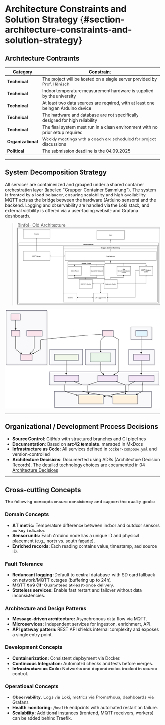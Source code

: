 # Architecture Constraints and Solution Strategy {#section-architecture-constraints-and-solution-strategy}

## Architecture Contraints

| Category           | Constraint                                                                        |
|--------------------|-----------------------------------------------------------------------------------|
| **Technical**      | The project will be hosted on a single server provided by Prof. Hänisch           |
| **Technical**      | Indoor temperature measurement hardware is supplied by the university             |
| **Technical**      | At least two data sources are required, with at least one being an Arduino device |
| **Technical**      | The hardware and database are not specifically designed for high reliability      |
| **Technical**      | The final system must run in a clean environment with no prior setup required     |
| **Organizational** | Weekly meetings with a coach are scheduled for project discussions                |
| **Political**      | The submission deadline is the 04.09.2025                                         

---

## System Decomposition Strategy

All services are containerized and grouped under a shared container orchestration layer (labelled "Gruppen Container
Sammlung"). The system is fronted by a load balancer, ensuring scalability and high availability. MQTT acts as the
bridge between the hardware (Arduino sensors) and the backend. Logging and observability are handled via the Loki stack,
and external visibility is offered via a user-facing website and Grafana deshboards.

> [!info]- Old Architecture
> ![IsoPrüfi System Architecture](../images/docker_architecture.jpg)

![IsoPrüfi System Architecture](../images/docker_architecture2.svg)

---

## Organizational / Development Process Decisions

- **Source Control**: GitHub with structured branches and CI pipelines
- **Documentation**: Based on **arc42 template**, managed in MkDocs
- **Infrastructure as Code:** All services defined in `docker-compose.yml` and version-controlled
- **Architecture Decisions**: Documented using ADRs (Architecture Decision Records). The detailed technology choices are
  documented in [04 Architecture Decisions](04_architecture_decisions.md)

---

## Cross-cutting Concepts

The following concepts ensure consistency and support the quality goals:

### Domain Concepts

- **ΔT metric:** Temperature difference between indoor and outdoor sensors as key indicator.
- **Sensor units:** Each Arduino node has a unique ID and physical placement (e.g., north vs. south façade).
- **Enriched records:** Each reading contains value, timestamp, and source ID.

### Fault Tolerance

- **Redundant logging:** Default to central database, with SD card fallback on network/MQTT outages (buffering up to
  24h).
- **MQTT QoS (1):** Guarantees at-least-once delivery.
- **Stateless services:** Enable fast restart and failover without data inconsistencies.

### Architecture and Design Patterns

- **Message-driven architecture:** Asynchronous data flow via MQTT.
- **Microservices:** Independent services for ingestion, enrichment, API.
- **API gateway pattern:** REST API shields internal complexity and exposes a single entry point.

### Development Concepts

- **Containerization:** Consistent deployment via Docker.
- **Continuous Integration:** Automated checks and tests before merges.
- **Infrastructure as Code:** Networks and dependencies tracked in source control.

### Operational Concepts

- **Observability:** Logs via Loki, metrics via Prometheus, dashboards via Grafana.
- **Health monitoring:** `/health` endpoints with automated restart on failure.
- **Scalability:** Additional instances (frontend, MQTT receivers, workers) can be added behind Traefik.